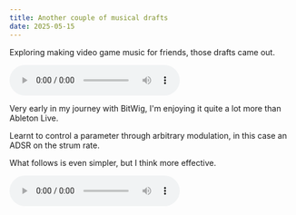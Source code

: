 ```yaml
---
title: Another couple of musical drafts
date: 2025-05-15
---
```


Exploring making video game music for friends, those drafts came out.

<audio controls><source src="/assets/music/strum.m4a"></audio>

Very early in my journey with BitWig, I'm enjoying it quite a lot more than Ableton Live.

Learnt to control a parameter through arbitrary modulation, in this case an ADSR on the strum rate.

What follows is even simpler, but I think more effective.

<audio controls><source src="/assets/music/chichi.m4a"></audio>